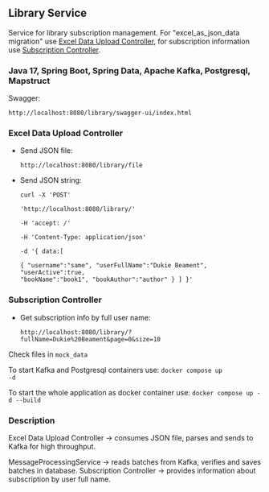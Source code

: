 ## Library Service
Service for library subscription management. For "excel_as_json_data migration" use [Excel Data Upload Controller](excel),
for subscription information use [Subscription Controller](info).
### Java 17, Spring Boot, Spring Data, Apache Kafka, Postgresql, Mapstruct

Swagger:<p><code>http://localhost:8080/library/swagger-ui/index.html</code><p>
### <a name="excel"></a> <b>Excel Data Upload Controller</b><p>
- Send JSON file:<p> <code>http://localhost:8080/library/file</code><p>
- Send JSON string: <p><code>curl -X 'POST' \
  'http://localhost:8080/library/' \
  -H 'accept: */*' \
  -H 'Content-Type: application/json' \
  -d
  '{
  data:[  
  {
  "username":"same",
  "userFullName":"Dukie Beament",
  "userActive":true,
  "bookName":"book1",
  "bookAuthor":"author"
  }
  ]
  }'</code><p>

### <a name="info"></a><b>Subscription Controller</b><p>
- Get subscription info by full user name:<p><code>http://localhost:8080/library/?fullName=Dukie%20Beament&page=0&size=10</code>

Check files in <code>mock_data</code><p>

To start Kafka and Postgresql containers use: <code>docker compose up -d</code><p>
To start the whole application as docker container use: <code>docker compose up -d --build</code><p>
### Description

Excel Data Upload Controller -> consumes JSON file, parses and sends to Kafka for high throughput.<p>
MessageProcessingService -> reads batches from Kafka, verifies and saves batches in database.
Subscription Controller -> provides information about subscription by user full name.
